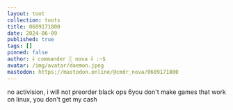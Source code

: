 ```yaml
---
layout: toot
collection: toots
title: 0609171800
date: 2024-06-09
published: true
tags: []
pinned: false
author: ⸸ commander ░ nova ⸸ :~$
avatar: /img/avatar/daemon.jpeg
mastodon: https://mastodon.online/@cmdr_nova/0609171800
---
```


no activision, i will not preorder black ops 6you don't make games that work on linux, you don't get my cash

